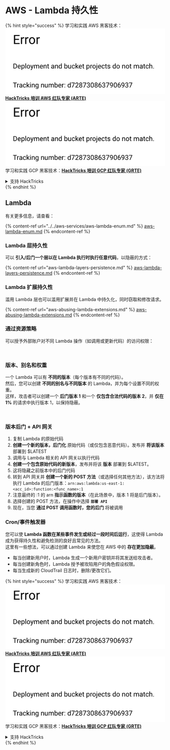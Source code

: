 # AWS - Lambda 持久性

{% hint style="success" %}
学习和实践 AWS 黑客技术：<img src="../../../../.gitbook/assets/image (1) (1).png" alt="" data-size="line">[**HackTricks 培训 AWS 红队专家 (ARTE)**](https://training.hacktricks.xyz/courses/arte)<img src="../../../../.gitbook/assets/image (1) (1).png" alt="" data-size="line">\
学习和实践 GCP 黑客技术：<img src="../../../../.gitbook/assets/image (2).png" alt="" data-size="line">[**HackTricks 培训 GCP 红队专家 (GRTE)**<img src="../../../../.gitbook/assets/image (2).png" alt="" data-size="line">](https://training.hacktricks.xyz/courses/grte)

<details>

<summary>支持 HackTricks</summary>

* 查看 [**订阅计划**](https://github.com/sponsors/carlospolop)!
* **加入** 💬 [**Discord 群组**](https://discord.gg/hRep4RUj7f) 或 [**Telegram 群组**](https://t.me/peass) 或 **在** **Twitter** 🐦 [**@hacktricks\_live**](https://twitter.com/hacktricks\_live)** 上关注我们。**
* **通过向** [**HackTricks**](https://github.com/carlospolop/hacktricks) 和 [**HackTricks Cloud**](https://github.com/carlospolop/hacktricks-cloud) GitHub 仓库提交 PR 分享黑客技巧。

</details>
{% endhint %}

## Lambda

有关更多信息，请查看：

{% content-ref url="../../aws-services/aws-lambda-enum.md" %}
[aws-lambda-enum.md](../../aws-services/aws-lambda-enum.md)
{% endcontent-ref %}

### Lambda 层持久性

可以 **引入/后门一个层以在 Lambda 执行时执行任意代码**，以隐蔽的方式：

{% content-ref url="aws-lambda-layers-persistence.md" %}
[aws-lambda-layers-persistence.md](aws-lambda-layers-persistence.md)
{% endcontent-ref %}

### Lambda 扩展持久性

滥用 Lambda 层也可以滥用扩展并在 Lambda 中持久化，同时窃取和修改请求。

{% content-ref url="aws-abusing-lambda-extensions.md" %}
[aws-abusing-lambda-extensions.md](aws-abusing-lambda-extensions.md)
{% endcontent-ref %}

### 通过资源策略

可以授予外部账户对不同 Lambda 操作（如调用或更新代码）的访问权限：

<figure><img src="../../../../.gitbook/assets/image (255).png" alt=""><figcaption></figcaption></figure>

### 版本、别名和权重

一个 Lambda 可以有 **不同的版本**（每个版本有不同的代码）。\
然后，您可以创建 **不同的别名与不同版本** 的 Lambda，并为每个设置不同的权重。\
这样，攻击者可以创建一个 **后门版本 1** 和一个 **仅包含合法代码的版本 2**，并 **仅在 1%** 的请求中执行版本 1，以保持隐蔽。

<figure><img src="../../../../.gitbook/assets/image (120).png" alt=""><figcaption></figcaption></figure>

### 版本后门 + API 网关

1. 复制 Lambda 的原始代码
2. **创建一个新的版本，后门化** 原始代码（或仅包含恶意代码）。发布并 **将该版本** 部署到 $LATEST
1. 调用与 Lambda 相关的 API 网关以执行代码
3. **创建一个包含原始代码的新版本**，发布并将该 **版本** 部署到 $LATEST。
1. 这将隐藏之前版本中的后门代码
4. 转到 API 网关并 **创建一个新的 POST 方法**（或选择任何其他方法），该方法将执行 Lambda 的后门版本：`arn:aws:lambda:us-east-1:<acc_id>:function:<func_name>:1`
1. 注意最终的 :1 的 arn **指示函数的版本**（在此场景中，版本 1 将是后门版本）。
5. 选择创建的 POST 方法，在操作中选择 **`部署 API`**
6. 现在，当您 **通过 POST 调用函数时，您的后门** 将被调用

### Cron/事件触发器

您可以使 **Lambda 函数在某些事件发生或经过一段时间后运行**，这使得 Lambda 成为获得持久性和避免检测的良好且常见的方法。\
这里有一些想法，可以通过创建 Lambda 来使您在 AWS 中的 **存在更加隐蔽**。

* 每当创建新用户时，Lambda 生成一个新用户密钥并将其发送给攻击者。
* 每当创建新角色时，Lambda 授予被攻陷用户的角色假设权限。
* 每当生成新的 CloudTrail 日志时，删除/更改它们。

{% hint style="success" %}
学习和实践 AWS 黑客技术：<img src="../../../../.gitbook/assets/image (1) (1).png" alt="" data-size="line">[**HackTricks 培训 AWS 红队专家 (ARTE)**](https://training.hacktricks.xyz/courses/arte)<img src="../../../../.gitbook/assets/image (1) (1).png" alt="" data-size="line">\
学习和实践 GCP 黑客技术：<img src="../../../../.gitbook/assets/image (2).png" alt="" data-size="line">[**HackTricks 培训 GCP 红队专家 (GRTE)**<img src="../../../../.gitbook/assets/image (2).png" alt="" data-size="line">](https://training.hacktricks.xyz/courses/grte)

<details>

<summary>支持 HackTricks</summary>

* 查看 [**订阅计划**](https://github.com/sponsors/carlospolop)!
* **加入** 💬 [**Discord 群组**](https://discord.gg/hRep4RUj7f) 或 [**Telegram 群组**](https://t.me/peass) 或 **在** **Twitter** 🐦 [**@hacktricks\_live**](https://twitter.com/hacktricks\_live)** 上关注我们。**
* **通过向** [**HackTricks**](https://github.com/carlospolop/hacktricks) 和 [**HackTricks Cloud**](https://github.com/carlospolop/hacktricks-cloud) GitHub 仓库提交 PR 分享黑客技巧。

</details>
{% endhint %}
